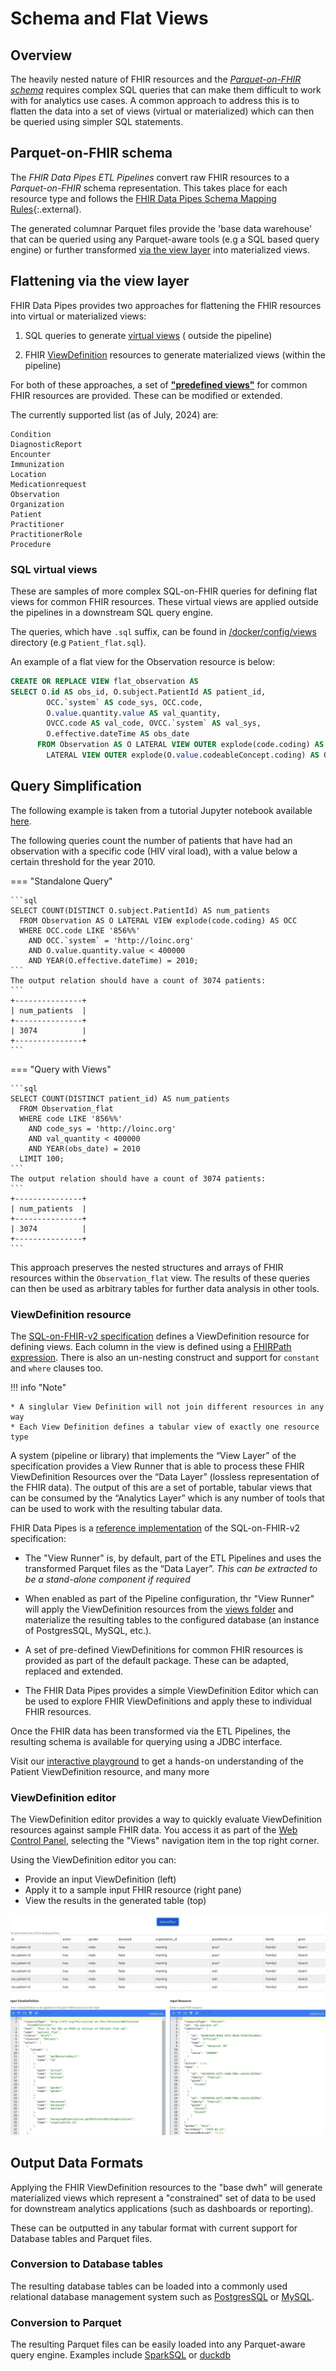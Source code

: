 # Schema and Flat Views

## Overview

The heavily nested nature of FHIR resources and the
_[Parquet-on-FHIR schema](#parquet-on-fhir-schema)_
requires complex SQL queries that
can make them difficult to work with for analytics use cases. A common approach
to address this is to flatten the data into a set of views (virtual or
materialized) which can then be queried using simpler SQL statements.

## Parquet-on-FHIR schema
The _FHIR Data Pipes ETL Pipelines_ convert raw FHIR 
resources to a _Parquet-on-FHIR_ schema representation. This takes place for
each resource type and follows the [FHIR Data Pipes Schema Mapping Rules](https://github.com/google/fhir-data-pipes/blob/master/doc/schema.md){:.external}.

The generated columnar Parquet files provide the 'base data warehouse' that can
be queried using any Parquet-aware tools (e.g a SQL based query engine) or 
further transformed [via the view layer](#flattening-via-the-view-layer)
into materialized views.

## Flattening via the view layer

FHIR Data Pipes provides two approaches for flattening the FHIR resources into
virtual or materialized views:

1. SQL queries to
   generate [virtual views](https://github.com/google/fhir-data-pipes/tree/master/docker/config/views) (
   outside the pipeline)

2. FHIR [ViewDefinition](https://build.fhir.org/ig/FHIR/sql-on-fhir-v2/StructureDefinition-ViewDefinition.html)
resources to generate materialized views (within the pipeline)

For both of these approaches, a set of [**"predefined views"**](https://github.com/google/fhir-data-pipes/tree/master/docker/config/views)
for common FHIR resources are provided. These can be modified or extended.

The currently supported list (as of July, 2024) are:

```
Condition
DiagnosticReport
Encounter
Immunization
Location
Medicationrequest
Observation
Organization
Patient
Practitioner
PractitionerRole
Procedure
```

### SQL virtual views

These are samples of more complex SQL-on-FHIR queries for defining flat views
for common FHIR resources. These virtual views are applied outside the
pipelines in a downstream SQL query engine.

The queries, which have `.sql` suffix, can be found
in [/docker/config/views](https://github.com/google/fhir-data-pipes/tree/master/docker/config/views)
directory (e.g `Patient_flat.sql`).

An example of a flat view for the Observation resource is below:

```sql
CREATE OR REPLACE VIEW flat_observation AS
SELECT O.id AS obs_id, O.subject.PatientId AS patient_id,
        OCC.`system` AS code_sys, OCC.code,
        O.value.quantity.value AS val_quantity,
        OVCC.code AS val_code, OVCC.`system` AS val_sys,
        O.effective.dateTime AS obs_date
      FROM Observation AS O LATERAL VIEW OUTER explode(code.coding) AS OCC
        LATERAL VIEW OUTER explode(O.value.codeableConcept.coding) AS OVCC
```

## Query Simplification

The following example is taken from a tutorial Jupyter notebook available [here](https://github.com/google/fhir-data-pipes/blob/master/query/queries_large.ipynb).

The following queries count the number of patients that have had an observation 
with a specific code (HIV viral load), with a value below a certain threshold 
for the year 2010.

=== "Standalone Query"

    ```sql
    SELECT COUNT(DISTINCT O.subject.PatientId) AS num_patients
      FROM Observation AS O LATERAL VIEW explode(code.coding) AS OCC
      WHERE OCC.code LIKE '856%%'
        AND OCC.`system` = 'http://loinc.org'
        AND O.value.quantity.value < 400000
        AND YEAR(O.effective.dateTime) = 2010;
    ```
    The output relation should have a count of 3074 patients:
    ```
    +---------------+
    | num_patients  |
    +---------------+
    | 3074          |
    +---------------+
    ```

=== "Query with Views"
    
    ```sql
    SELECT COUNT(DISTINCT patient_id) AS num_patients
      FROM Observation_flat
      WHERE code LIKE '856%%'
        AND code_sys = 'http://loinc.org'
        AND val_quantity < 400000
        AND YEAR(obs_date) = 2010
      LIMIT 100;
    ```
    The output relation should have a count of 3074 patients:
    ```
    +---------------+
    | num_patients  |
    +---------------+
    | 3074          |
    +---------------+
    ```

This approach preserves the nested structures and arrays of FHIR resources
within the `Observation_flat` view. The results of these queries can then be 
used as arbitrary tables for further data analysis in other tools.

### ViewDefinition resource

The [SQL-on-FHIR-v2 specification](https://build.fhir.org/ig/FHIR/sql-on-fhir-v2/)
defines a ViewDefinition resource for defining views. Each column in the view is
defined using a [FHIRPath expression](https://hl7.org/fhirpath/).
There is also an un-nesting construct and
support for `constant` and `where` clauses too.

!!! info "Note"

    * A singlular View Definition will not join different resources in any way
    * Each View Definition defines a tabular view of exactly one resource type

A system (pipeline or library) that implements the “View Layer” of the
specification provides a View Runner that is able to process these FHIR
ViewDefinition Resources over the “Data Layer” (lossless representation of the
FHIR data). The output of this are a set of portable, tabular views that can be
consumed by the “Analytics Layer” which is any number of tools that can be used
to work with the resulting tabular data.

FHIR Data Pipes is
a [reference implementation](https://fhir.github.io/sql-on-fhir-v2/#impls) of
the SQL-on-FHIR-v2 specification:

* The "View Runner" is, by default, part of the ETL Pipelines and uses the
  transformed Parquet files as the “Data Layer”. _This can be extracted to be a
  stand-alone component if required_

* When enabled as part of the Pipeline configuration, thr "View Runner" will
  apply the
  ViewDefinition resources from
  the [views folder](https://github.com/google/fhir-data-pipes/tree/master/docker/config/views)
  and materialize the resulting tables to the configured database (an
  instance of PostgresSQL, MySQL, etc.).

* A set of pre-defined ViewDefinitions for common FHIR resources is provided as
  part of the default package. These can be adapted, replaced and extended.

* The FHIR Data Pipes provides a simple ViewDefinition Editor which can be used
  to explore FHIR ViewDefinitions and apply these to individual FHIR resources.

Once the FHIR data has been transformed via the ETL Pipelines, the resulting
schema is available for querying using a JDBC interface.

Visit our [interactive playground](https://fhir.github.io/sql-on-fhir-v2/#pg) to
get a hands-on understanding of the Patient ViewDefinition resource, and many
more

### ViewDefinition editor

The ViewDefinition editor provides a way to quickly evaluate ViewDefinition
resources against sample FHIR data. You access it as part of
the [Web Control Panel](../additional#web-control-panel), selecting the "Views"
navigation item in the top right corner.

Using the ViewDefinition editor you can:

* Provide an input ViewDefinition (left)
* Apply it to a sample input FHIR resource (right pane)
* View the results in the generated table (top)

![FHIR Data Pipes Image](../images/view_definition_editor.png)

## Output Data Formats

Applying the FHIR ViewDefinition resources to the "base dwh" will generate materialized views which represent a "constrained" set of data to be used for downstream analytics applications (such as dashboards or reporting). 

These can be outputted in any tabular format with current support for Database tables and Parquet files.

### Conversion to Database tables

The resulting database tables can be loaded into a commonly used relational database management system such as [PostgresSQL](https://www.postgresql.org/) or [MySQL](https://www.mysql.com/).

### Conversion to Parquet

The resulting Parquet files can be easily loaded into any Parquet-aware query engine. Examples include [SparkSQL](https://spark.apache.org/sql/) or [duckdb](https://duckdb.org/)